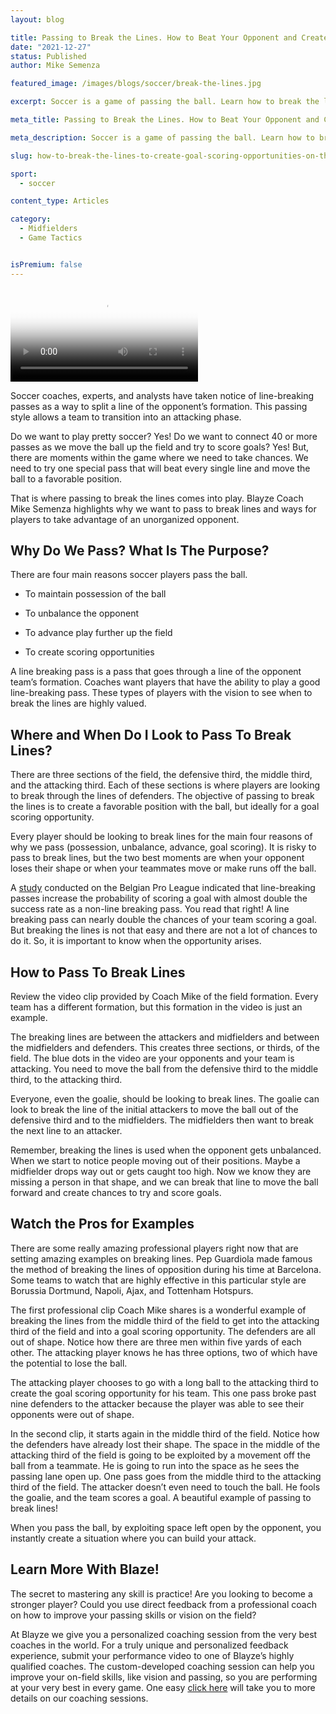 ```yaml
---
layout: blog

title: Passing to Break the Lines. How to Beat Your Opponent and Create Goal Scoring Opportunities
date: "2021-12-27"
status: Published
author: Mike Semenza

featured_image: /images/blogs/soccer/break-the-lines.jpg

excerpt: Soccer is a game of passing the ball. Learn how to break the lines to create goal-scoring opportunities.

meta_title: Passing to Break the Lines. How to Beat Your Opponent and Create Goal Scoring Opportunities

meta_description: Soccer is a game of passing the ball. Learn how to break the lines to create goal-scoring opportunities.

slug: how-to-break-the-lines-to-create-goal-scoring-opportunities-on-the-soccer-field

sport:
  - soccer

content_type: Articles

category:
  - Midfielders
  - Game Tactics


isPremium: false
---
```



<video class="mux-video" id="player" poster="https://image.mux.com/BWglimhA7Na7viniWAwqtuz00mPQO902l3aVVEX3ONrT00/thumbnail.png" controls>
	<source src="https://stream.mux.com/BWglimhA7Na7viniWAwqtuz00mPQO902l3aVVEX3ONrT00.m3u8" type="video/mp4" />
</video>

Soccer coaches, experts, and analysts have taken notice of line-breaking passes as a way to split a line of the opponent’s formation. This passing style allows a team to transition into an attacking phase.

Do we want to play pretty soccer? Yes! Do we want to connect 40 or more passes as we move the ball up the field and try to score goals? Yes! But, there are moments within the game where we need to take chances. We need to try one special pass that will beat every single line and move the ball to a favorable position.

That is where passing to break the lines comes into play. Blayze Coach Mike Semenza highlights why we want to pass to break lines and ways for players to take advantage of an unorganized opponent.

## Why Do We Pass? What Is The Purpose?

There are four main reasons soccer players pass the ball.

- To maintain possession of the ball

- To unbalance the opponent

- To advance play further up the field

- To create scoring opportunities

A line breaking pass is a pass that goes through a line of the opponent team’s formation. Coaches want players that have the ability to play a good line-breaking pass. These types of players with the vision to see when to break the lines are highly valued.

## Where and When Do I Look to Pass To Break Lines?

There are three sections of the field, the defensive third, the middle third, and the attacking third. Each of these sections is where players are looking to break through the lines of defenders. The objective of passing to break the lines is to create a favorable position with the ball, but ideally for a goal scoring opportunity.

Every player should be looking to break lines for the main four reasons of why we pass (possession, unbalance, advance, goal scoring). It is risky to pass to break lines, but the two best moments are when your opponent loses their shape or when your teammates move or make runs off the ball.

A [study](https://www.statsperform.com/resource/how-impactful-are-line-breaking-passes/) conducted on the Belgian Pro League indicated that line-breaking passes increase the probability of scoring a goal with almost double the success rate as a non-line breaking pass. You read that right! A line breaking pass can nearly double the chances of your team scoring a goal. But breaking the lines is not that easy and there are not a lot of chances to do it. So, it is important to know when the opportunity arises.

## How to Pass To Break Lines

Review the video clip provided by Coach Mike of the field formation. Every team has a different formation, but this formation in the video is just an example.

The breaking lines are between the attackers and midfielders and between the midfielders and defenders. This creates three sections, or thirds, of the field. The blue dots in the video are your opponents and your team is attacking. You need to move the ball from the defensive third to the middle third, to the attacking third.

Everyone, even the goalie, should be looking to break lines. The goalie can look to break the line of the initial attackers to move the ball out of the defensive third and to the midfielders. The midfielders then want to break the next line to an attacker.

Remember, breaking the lines is used when the opponent gets unbalanced. When we start to notice people moving out of their positions. Maybe a midfielder drops way out or gets caught too high. Now we know they are missing a person in that shape, and we can break that line to move the ball forward and create chances to try and score goals.

## Watch the Pros for Examples

There are some really amazing professional players right now that are setting amazing examples on breaking lines. Pep Guardiola made famous the method of breaking the lines of opposition during his time at Barcelona. Some teams to watch that are highly effective in this particular style are Borussia Dortmund, Napoli, Ajax, and Tottenham Hotspurs.

The first professional clip Coach Mike shares is a wonderful example of breaking the lines from the middle third of the field to get into the attacking third of the field and into a goal scoring opportunity. The defenders are all out of shape. Notice how there are three men within five yards of each other. The attacking player knows he has three options, two of which have the potential to lose the ball.

The attacking player chooses to go with a long ball to the attacking third to create the goal scoring opportunity for his team. This one pass broke past nine defenders to the attacker because the player was able to see their opponents were out of shape.

In the second clip, it starts again in the middle third of the field. Notice how the defenders have already lost their shape. The space in the middle of the attacking third of the field is going to be exploited by a movement off the ball from a teammate. He is going to run into the space as he sees the passing lane open up. One pass goes from the middle third to the attacking third of the field. The attacker doesn’t even need to touch the ball. He fools the goalie, and the team scores a goal. A beautiful example of passing to break lines!

When you pass the ball, by exploiting space left open by the opponent, you instantly create a situation where you can build your attack.

## Learn More With Blaze!

The secret to mastering any skill is practice! Are you looking to become a stronger player? Could you use direct feedback from a professional coach on how to improve your passing skills or vision on the field?

At Blayze we give you a personalized coaching session from the very best coaches in the world. For a truly unique and personalized feedback experience, submit your performance video to one of Blayze’s highly qualified coaches. The custom-developed coaching session can help you improve your on-field skills, like vision and passing, so you are performing at your very best in every game. One easy [click here](/pricing/) will take you to more details on our coaching sessions.
